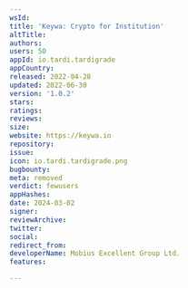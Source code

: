 ```yaml
---
wsId: 
title: 'Keywa: Crypto for Institution'
altTitle: 
authors: 
users: 50
appId: io.tardi.tardigrade
appCountry: 
released: 2022-04-28
updated: 2022-06-30
version: '1.0.2'
stars: 
ratings: 
reviews: 
size: 
website: https://keywa.io
repository: 
issue: 
icon: io.tardi.tardigrade.png
bugbounty: 
meta: removed
verdict: fewusers
appHashes: 
date: 2024-03-02
signer: 
reviewArchive: 
twitter: 
social: 
redirect_from: 
developerName: Mobius Excellent Group Ltd.
features: 

---
```


